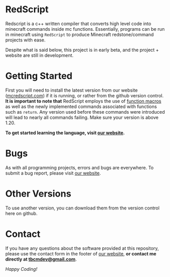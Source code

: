# RedScript
Redscript is a c++ written compiler that converts high level code into minecraft commands inside mc functions.
Essentially, programs can be run in minecraft using `RedScript` to produce Minecraft redstone/command projects with ease.


Despite what is said below, this project is in early beta, and the project + website are still in development.

# Getting Started
First you will need to install the latest version from our website ([mcredscript.com](https://mcredscript.com)) if it is running, or rather from the github version control. 
**It is important to note that** RedScript employs the use of [function macros]() as well as the newly implemented commands associated with functions such as `return`. Any version used before these commands were introduced will lead to nearly all commands failing. Make sure your version is above 1.20.

**To get started learning the language, visit [our website](https://mcredscript.com).**

# Bugs

As with all programming projects, errors and bugs are everywhere. To submit a bug report, please visit [our website](https://mcredscript.com).

# Other Versions

To use another version, you can download them from the version control here on github.

# Contact

If you have any questions about the software provided at this repository, please use the contact form in the footer of [our website](https://mcredscript.com), **or contact me directly at [tbcmdev@gmail.com](tbcmdev@gmail.com)**.


*Happy Coding!*

